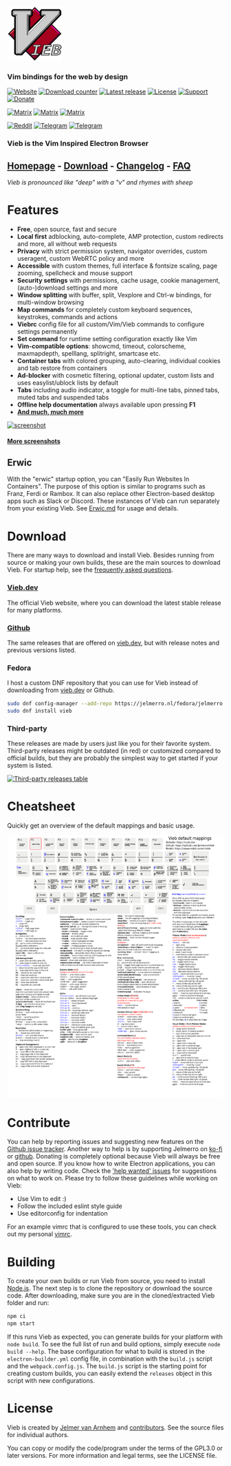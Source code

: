 ![icon](app/img/icons/128x128.png)

### Vim bindings for the web by design

[![Website](https://img.shields.io/static/v1?label=website&message=vieb.dev&color=f5002e&style=flat-square)](https://vieb.dev)
[![Download counter](https://img.shields.io/github/downloads/Jelmerro/Vieb/total?style=flat-square)](https://github.com/Jelmerro/Vieb/releases)
[![Latest release](https://img.shields.io/github/v/release/Jelmerro/Vieb?sort=semver&style=flat-square)](https://github.com/Jelmerro/Vieb/releases/latest)
[![License](https://img.shields.io/badge/license-GPL--3.0_or_later-orange?style=flat-square)](https://github.com/Jelmerro/Vieb/blob/master/LICENSE)
[![Support](https://img.shields.io/static/v1?label=github&message=sponsors&color=ea4aaa&logo=github-sponsors&style=flat-square)](https://github.com/sponsors/Jelmerro)
[![Donate](https://img.shields.io/static/v1?label=ko-fi&message=donate&color=red&logo=ko-fi&style=flat-square)](https://ko-fi.com/Jelmerro)

[![Matrix](https://img.shields.io/static/v1?label=matrix&message=space&color=eeeeee&logo=matrix&style=flat-square)](https://matrix.to/#/#vieb:matrix.org)
[![Matrix](https://img.shields.io/static/v1?label=matrix&message=announcements&color=eeeeee&logo=matrix&style=flat-square)](https://matrix.to/#/#vieb-announcements:matrix.org)
[![Matrix](https://img.shields.io/static/v1?label=matrix&message=general&color=eeeeee&logo=matrix&style=flat-square)](https://matrix.to/#/#vieb-general:matrix.org)

[![Reddit](https://img.shields.io/reddit/subreddit-subscribers/vieb?style=social)](https://reddit.com/r/vieb)
[![Telegram](https://img.shields.io/static/v1?label=telegram&message=announcements&color=26A5E4&logo=telegram&style=flat-square)](https://t.me/vieb_announcements)
[![Telegram](https://img.shields.io/static/v1?label=telegram&message=general&color=26A5E4&logo=telegram&style=flat-square)](https://t.me/vieb_general)

### Vieb is the Vim Inspired Electron Browser

## [Homepage](https://vieb.dev/) - [Download](https://vieb.dev/download) - [Changelog](CHANGELOG.md) - [FAQ](FAQ.md)

*Vieb is pronounced like "deep" with a "v" and rhymes with sheep*

# Features

- __Free__, open source, fast and secure
- __Local first__ adblocking, auto-complete, AMP protection, custom redirects and more, all without web requests
- __Privacy__ with strict permission system, navigator overrides, custom useragent, custom WebRTC policy and more
- __Accessible__ with custom themes, full interface & fontsize scaling, page zooming, spellcheck and mouse support
- __Security settings__ with permissions, cache usage, cookie management, (auto-)download settings and more
- __Window splitting__ with buffer, split, Vexplore and Ctrl-w bindings, for multi-window browsing
- __Map commands__ for completely custom keyboard sequences, keystrokes, commands and actions
- __Viebrc__ config file for all custom/Vim/Vieb commands to configure settings permanently
- __Set command__ for runtime setting configuration exactly like Vim
- __Vim-compatible options__: showcmd, timeout, colorscheme, maxmapdepth, spelllang, splitright, smartcase etc.
- __Container tabs__ with colored grouping, auto-clearing, individual cookies and tab restore from containers
- __Ad-blocker__ with cosmetic filtering, optional updater, custom lists and uses easylist/ublock lists by default
- __Tabs__ including audio indicator, a toggle for multi-line tabs, pinned tabs, muted tabs and suspended tabs
- __Offline help documentation__ always available upon pressing __F1__
- __[And much, much more](https://vieb.dev/features)__

[![screenshot](https://vieb.dev/img/1.png)](https://vieb.dev/screenshots)

#### [More screenshots](https://vieb.dev/screenshots)

## Erwic

With the "erwic" startup option, you can "Easily Run Websites In Containers".
The purpose of this option is similar to programs such as Franz, Ferdi or Rambox.
It can also replace other Electron-based desktop apps such as Slack or Discord.
These instances of Vieb can run separately from your existing Vieb.
See [Erwic.md](Erwic.md) for usage and details.

# Download

There are many ways to download and install Vieb.
Besides running from source or making your own builds,
these are the main sources to download Vieb.
For startup help, see the [frequently asked questions](FAQ.md).

### [Vieb.dev](https://vieb.dev/download)

The official Vieb website, where you can download the latest stable release for many platforms.

### [Github](https://github.com/Jelmerro/Vieb/releases)

The same releases that are offered on [vieb.dev](https://vieb.dev/download),
but with release notes and previous versions listed.

### Fedora

I host a custom DNF repository that you can use for Vieb instead of downloading from [vieb.dev](https://vieb.dev/download) or Github.

```bash
sudo dnf config-manager --add-repo https://jelmerro.nl/fedora/jelmerro.repo
sudo dnf install vieb
```

### Third-party

These releases are made by users just like you for their favorite system.
Third-party releases might be outdated (in red) or customized compared to official builds,
but they are probably the simplest way to get started if your system is listed.

[![Third-party releases table](https://repology.org/badge/vertical-allrepos/vieb.svg?minversion=9.6.0&exclude_unsupported=1)](https://repology.org/project/vieb/versions)

# Cheatsheet

Quickly get an overview of the default mappings and basic usage.

[![cheatsheet](app/img/cheatsheet.png)](https://vieb.dev/cheatsheet)

# Contribute

You can help by reporting issues and suggesting new features on the [Github issue tracker](https://github.com/Jelmerro/Vieb/issues).
Another way to help is by supporting Jelmerro on [ko-fi](https://ko-fi.com/Jelmerro) or [github](https://github.com/sponsors/Jelmerro).
Donating is completely optional because Vieb will always be free and open source.
If you know how to write Electron applications, you can also help by writing code.
Check the ['help wanted' issues](https://github.com/Jelmerro/Vieb/issues?q=is%3Aissue+is%3Aopen+label%3A"help+wanted") for suggestions on what to work on.
Please try to follow these guidelines while working on Vieb:

- Use Vim to edit :)
- Follow the included eslint style guide
- Use editorconfig for indentation

For an example vimrc that is configured to use these tools, you can check out my personal [vimrc](https://github.com/Jelmerro/vimrc).

# Building

To create your own builds or run Vieb from source, you need to install [Node.js](https://nodejs.org).
The next step is to clone the repository or download the source code.
After downloading, make sure you are in the cloned/extracted Vieb folder and run:

```bash
npm ci
npm start
```

If this runs Vieb as expected, you can generate builds for your platform with `node build`.
To see the full list of run and build options, simply execute `node build --help`.
The base configuration for what to build is stored in the `electron-builder.yml` config file,
in combination with the `build.js` script and the `webpack.config.js`.
The `build.js` script is the starting point for creating custom builds,
you can easily extend the `releases` object in this script with new configurations.

# License

Vieb is created by [Jelmer van Arnhem](https://github.com/Jelmerro) and [contributors](https://github.com/Jelmerro/Vieb/graphs/contributors).
See the source files for individual authors.

You can copy or modify the code/program under the terms of the GPL3.0 or later versions.
For more information and legal terms, see the LICENSE file.
